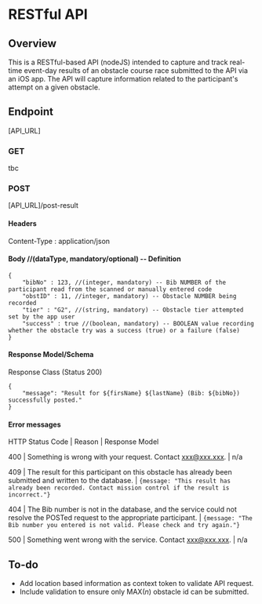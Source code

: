 # RESTful API

## Overview
This is a RESTful-based API (nodeJS) intended to capture and track real-time event-day results of an obstacle course race submitted to the API via an iOS app. The API will capture information related to the participant's attempt on a given obstacle.

## Endpoint
[API_URL]

### GET
tbc

### POST
[API_URL]/post-result

#### Headers
Content-Type :  application/json

#### Body //(dataType, mandatory/optional) -- Definition
```
{
	"bibNo" : 123, //(integer, mandatory) -- Bib NUMBER of the participant read from the scanned or manually entered code
	"obstID" : 11, //integer, mandatory) -- Obstacle NUMBER being recorded
	"tier" : "G2", //(string, mandatory) -- Obstacle tier attempted set by the app user
	"success" : true //(boolean, mandatory) -- BOOLEAN value recording whether the obstacle try was a success (true) or a failure (false)
}
```

#### Response Model/Schema
Response Class (Status 200)
```
{
    "message": "Result for ${firsName} ${lastName} (Bib: ${bibNo}) successfully posted."
}
```

#### Error messages
HTTP Status Code | Reason | Response Model

400 | Something is wrong with your request. Contact xxx@xxx.xxx. | n/a

409 | The result for this participant on this obstacle has already been submitted and written to the database. | ```{message: "This result has already been recorded. Contact mission control if the result is incorrect."}```

404 | The Bib number is not in the database, and the service could not resolve the POSTed request to the appropriate participant. | ```{message: "The Bib number you entered is not valid. Please check and try again."}```

500 | Something went wrong with the service. Contact xxx@xxx.xxx. | n/a

## To-do
- Add location based information as context token to validate API request.
- Include validation to ensure only MAX(*n*) obstacle id can be submitted. 
